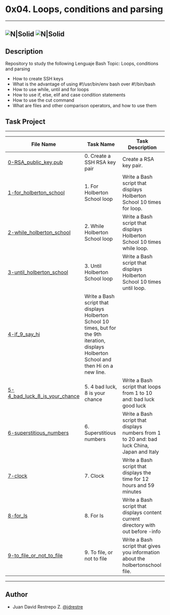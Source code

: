 # 0x04. Loops, conditions and parsing
---
![N|Solid](https://www.holbertonschool.com/holberton-logo.png) ![N|Solid](https://intranet.hbtn.io/assets/holberton-logo-coral-27055cb2f875eb10bf3b3942e52a24581bc0667695bdc856d4f08b469b678000.png)
---

## Description
Repository to study the following Lenguaje Bash Topic: Loops, conditions and parsing

- How to create SSH keys
- What is the advantage of using #!/usr/bin/env bash over #!/bin/bash
- How to use while, until and for loops
- How to use if, else, elif and case condition statements
- How to use the cut command
- What are files and other comparison operators, and how to use them

## Task Project
---
File Name|Task Name|Task Description
---|---|---
[0-RSA_public_key.pub](https://github.com/jdrestre/holberton-system_engineering-devops/0x04-loops_conditions_and_parsing/blob/master/0-RSA_public_key.pub)|0. Create a SSH RSA key pair|Create a RSA key pair.
[1-for_holberton_school](https://github.com/jdrestre/holberton-system_engineering-devops/0x04-loops_conditions_and_parsing/blob/master/1-for_holberton_school)|1. For Holberton School loop|Write a Bash script that displays Holberton School 10 times for loop.
[2-while_holberton_school](https://github.com/jdrestre/holberton-system_engineering-devops/0x04-loops_conditions_and_parsing/blob/master/2-while_holberton_school)|2. While Holberton School loop|Write a Bash script that displays Holberton School 10 times while loop.
[3-until_holberton_school](https://github.com/jdrestre/holberton-system_engineering-devops/0x04-loops_conditions_and_parsing/blob/master/3-until_holberton_school)|3. Until Holberton School loop|Write a Bash script that displays Holberton School 10 times until loop.
[4-if_9_say_hi](https://github.com/jdrestre/holberton-system_engineering-devops/0x04-loops_conditions_and_parsing/blob/master/4-if_9_say_hi)|Write a Bash script that displays Holberton School 10 times, but for the 9th iteration, displays Holberton School and then Hi on a new line.
[5-4_bad_luck_8_is_your_chance](https://github.com/jdrestre/holberton-system_engineering-devops/0x04-loops_conditions_and_parsing/blob/master/5-4_bad_luck_8_is_your_chance)|5. 4 bad luck, 8 is your chance|Write a Bash script that loops from 1 to 10 and: bad luck good luck
[6-superstitious_numbers](https://github.com/jdrestre/holberton-system_engineering-devops/0x04-loops_conditions_and_parsing/blob/master/6-superstitious_numbers)|6. Superstitious numbers|Write a Bash script that displays numbers from 1 to 20 and: bad luck China, Japan and Italy
[7-clock](https://github.com/jdrestre/holberton-system_engineering-devops/0x04-loops_conditions_and_parsing/blob/master/7-clock)|7. Clock|Write a Bash script that displays the time for 12 hours and 59 minutes
[8-for_ls](https://github.com/jdrestre/holberton-system_engineering-devops/0x04-loops_conditions_and_parsing/blob/master/8-for_ls)|8. For ls|Write a Bash script that displays content current directory with out before -info
[9-to_file_or_not_to_file](https://github.com/jdrestre/holberton-system_engineering-devops/0x04-loops_conditions_and_parsing/blob/master/9-to_file_or_not_to_file)|9. To file, or not to file|Write a Bash script that gives you information about the holbertonschool file.

---
## Author

- Juan David Restrepo Z. [@jdrestre](https://twitter.com/jdrestre)
